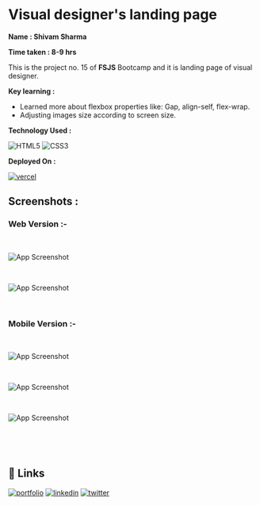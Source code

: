 
# Visual designer's landing page

**Name : Shivam Sharma** 

**Time taken :  8-9 hrs** 

This is the project no. 15 of **FSJS** Bootcamp and it is landing page of visual designer.

**Key learning :** 

- Learned more about flexbox properties like: Gap, align-self, flex-wrap.
- Adjusting images size according to screen size.


**Technology Used :**

![HTML5](https://img.shields.io/badge/html5-%23E34F26.svg?style=for-the-badge&logo=html5&logoColor=white)
![CSS3](https://img.shields.io/badge/css3-%231572B6.svg?style=for-the-badge&logo=css3&logoColor=white)


**Deployed On :** 

[![vercel](https://img.shields.io/badge/vercel-%23000000.svg?style=for-the-badge&logo=vercel&logoColor=white)](https://fsjs-project-15.vercel.app/)




## **Screenshots :**


### **Web Version :-**

&nbsp;

![App Screenshot](./screenshots/15w.png)

&nbsp;

![App Screenshot](./screenshots/15m.png)

&nbsp;
&nbsp;

### **Mobile Version :-**

&nbsp;

![App Screenshot](./screenshots/15a.png)

&nbsp;

![App Screenshot](./screenshots/15b.png)

&nbsp;

![App Screenshot](./screenshots/15c.png)

&nbsp;


&nbsp;

## **🔗 Links**


[![portfolio](https://img.shields.io/badge/my_portfolio-000?style=for-the-badge&logo=ko-fi&logoColor=white)]()
[![linkedin](https://img.shields.io/badge/linkedin-0A66C2?style=for-the-badge&logo=linkedin&logoColor=white)](https://www.linkedin.com/in/emshivam/)
[![twitter](https://img.shields.io/badge/twitter-1DA1F2?style=for-the-badge&logo=twitter&logoColor=white)](https://twitter.com/_sharmashivam)

